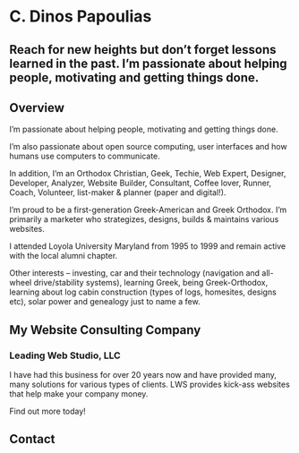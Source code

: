 # C. Dinos Papoulias
## Reach for new heights but don’t forget lessons learned in the past. I’m passionate about helping people, motivating and getting things done.

## Overview
I’m passionate about helping people, motivating and getting things done.

I’m also passionate about open source computing, user interfaces and how humans use computers to communicate.

In addition, I’m an Orthodox Christian, Geek, Techie, Web Expert, Designer, Developer, Analyzer, Website Builder, Consultant, Coffee lover, Runner, Coach, Volunteer, list-maker & planner (paper and digital!).

I’m proud to be a first-generation Greek-American and Greek Orthodox. I’m primarily a marketer who strategizes, designs, builds & maintains various websites.

I attended Loyola University Maryland from 1995 to 1999 and remain active with the local alumni chapter.

Other interests – investing, car and their technology (navigation and all-wheel drive/stability systems), learning Greek, being Greek-Orthodox, learning about log cabin construction (types of logs, homesites, designs etc), solar power and genealogy just to name a few.

## My Website Consulting Company

### Leading Web Studio, LLC
I have had this business for over 20 years now and have provided many, many solutions for various types of clients. LWS provides kick-ass websites that help make your company money.

Find out more today!

## Contact
